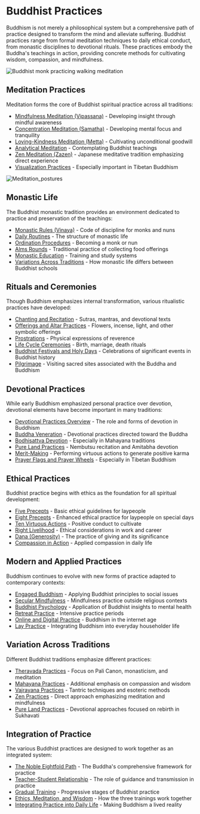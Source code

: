 # Buddhist Practices

Buddhism is not merely a philosophical system but a comprehensive path of practice designed to transform the mind and alleviate suffering. Buddhist practices range from formal meditation techniques to daily ethical conduct, from monastic disciplines to devotional rituals. These practices embody the Buddha's teachings in action, providing concrete methods for cultivating wisdom, compassion, and mindfulness.

![Buddhist monk practicing walking meditation](buddhist_walking_meditation.jpg)

## Meditation Practices

Meditation forms the core of Buddhist spiritual practice across all traditions:

- [Mindfulness Meditation (Vipassana)](./vipassana.md) - Developing insight through mindful awareness
- [Concentration Meditation (Samatha)](./samatha.md) - Developing mental focus and tranquility
- [Loving-Kindness Meditation (Metta)](./metta_meditation.md) - Cultivating unconditional goodwill
- [Analytical Meditation](./analytical_meditation.md) - Contemplating Buddhist teachings
- [Zen Meditation (Zazen)](./zazen.md) - Japanese meditative tradition emphasizing direct experience
- [Visualization Practices](./visualization.md) - Especially important in Tibetan Buddhism

![Meditation_postures](./images/meditation_postures.jpg)

## Monastic Life

The Buddhist monastic tradition provides an environment dedicated to practice and preservation of the teachings:

- [Monastic Rules (Vinaya)](./vinaya.md) - Code of discipline for monks and nuns
- [Daily Routines](./monastic_routines.md) - The structure of monastic life
- [Ordination Procedures](./ordination.md) - Becoming a monk or nun
- [Alms Rounds](./alms_rounds.md) - Traditional practice of collecting food offerings
- [Monastic Education](./monastic_education.md) - Training and study systems
- [Variations Across Traditions](./monastic_variations.md) - How monastic life differs between Buddhist schools

## Rituals and Ceremonies

Though Buddhism emphasizes internal transformation, various ritualistic practices have developed:

- [Chanting and Recitation](./chanting.md) - Sutras, mantras, and devotional texts
- [Offerings and Altar Practices](./offerings.md) - Flowers, incense, light, and other symbolic offerings
- [Prostrations](./prostrations.md) - Physical expressions of reverence
- [Life Cycle Ceremonies](./life_cycle_ceremonies.md) - Birth, marriage, death rituals
- [Buddhist Festivals and Holy Days](./festivals.md) - Celebrations of significant events in Buddhist history
- [Pilgrimage](./pilgrimage.md) - Visiting sacred sites associated with the Buddha and Buddhism

## Devotional Practices

While early Buddhism emphasized personal practice over devotion, devotional elements have become important in many traditions:

- [Devotional Practices Overview](./devotion.md) - The role and forms of devotion in Buddhism
- [Buddha Veneration](./buddha_veneration.md) - Devotional practices directed toward the Buddha
- [Bodhisattva Devotion](./bodhisattva_devotion.md) - Especially in Mahayana traditions
- [Pure Land Practices](./pure_land_practices.md) - Nembutsu recitation and Amitabha devotion
- [Merit-Making](./merit_making.md) - Performing virtuous actions to generate positive karma
- [Prayer Flags and Prayer Wheels](./prayer_objects.md) - Especially in Tibetan Buddhism

## Ethical Practices

Buddhist practice begins with ethics as the foundation for all spiritual development:

- [Five Precepts](./five_precepts.md) - Basic ethical guidelines for laypeople
- [Eight Precepts](./eight_precepts.md) - Enhanced ethical practice for laypeople on special days
- [Ten Virtuous Actions](./ten_virtuous_actions.md) - Positive conduct to cultivate
- [Right Livelihood](./right_livelihood.md) - Ethical considerations in work and career
- [Dana (Generosity)](./dana.md) - The practice of giving and its significance
- [Compassion in Action](./compassion_practice.md) - Applied compassion in daily life

## Modern and Applied Practices

Buddhism continues to evolve with new forms of practice adapted to contemporary contexts:

- [Engaged Buddhism](./engaged_buddhism.md) - Applying Buddhist principles to social issues
- [Secular Mindfulness](./secular_mindfulness.md) - Mindfulness practice outside religious contexts
- [Buddhist Psychology](./buddhist_psychology.md) - Application of Buddhist insights to mental health
- [Retreat Practice](./retreats.md) - Intensive practice periods
- [Online and Digital Practice](./digital_practice.md) - Buddhism in the internet age
- [Lay Practice](./lay_practice.md) - Integrating Buddhism into everyday householder life

## Variation Across Traditions

Different Buddhist traditions emphasize different practices:

- [Theravada Practices](./theravada_practices.md) - Focus on Pali Canon, monasticism, and meditation
- [Mahayana Practices](./mahayana_practices.md) - Additional emphasis on compassion and wisdom
- [Vajrayana Practices](./vajrayana_practices.md) - Tantric techniques and esoteric methods
- [Zen Practices](./zen_practices.md) - Direct approach emphasizing meditation and mindfulness
- [Pure Land Practices](./pure_land_practices.md) - Devotional approaches focused on rebirth in Sukhavati

## Integration of Practice

The various Buddhist practices are designed to work together as an integrated system:

- [The Noble Eightfold Path](../beliefs/eightfold_path.md) - The Buddha's comprehensive framework for practice
- [Teacher-Student Relationship](./teacher_student.md) - The role of guidance and transmission in practice
- [Gradual Training](./gradual_training.md) - Progressive stages of Buddhist practice
- [Ethics, Meditation, and Wisdom](./three_trainings.md) - How the three trainings work together
- [Integrating Practice into Daily Life](./daily_practice.md) - Making Buddhism a lived reality